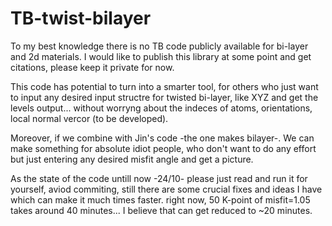 # TB-twist-bilayer
To my best knowledge there is no TB code publicly available for bi-layer and 2d materials. 
I would like to publish this library at some point and get citations, please keep it private for now.

This code has potential to turn into a smarter tool, for others who just want to input any desired input structre for twisted bi-layer, like XYZ and get the levels output...  without worryng about the indeces of atoms, orientations, local normal vercor (to be developed).

Moreover, if we combine with Jin's code -the one makes bilayer-. We can make something for absolute idiot people, who don't want to do any effort but just entering any desired misfit angle and get a picture.

As the state of the code untill now -24/10-
please just read and run it for yourself, aviod commiting, still there are some crucial fixes and ideas I have which can make it much times faster. 
right now, 50 K-point of misfit=1.05 takes around 40 minutes... I believe that can get reduced to ~20 minutes.
